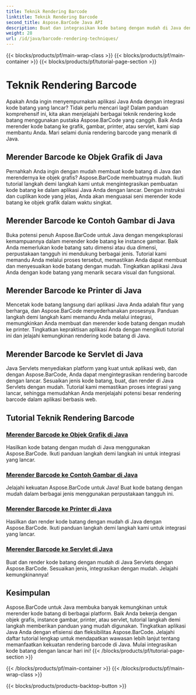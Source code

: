 ```yaml
---
title: Teknik Rendering Barcode
linktitle: Teknik Rendering Barcode
second_title: Aspose.BarCode Java API
description: Buat dan integrasikan kode batang dengan mudah di Java dengan Aspose.BarCode. Jelajahi tutorial langkah demi langkah untuk merender kode batang ke grafik, gambar, printer, dan servlet.
weight: 28
url: /id/java/barcode-rendering-techniques/
---
```


{{< blocks/products/pf/main-wrap-class >}}
{{< blocks/products/pf/main-container >}}
{{< blocks/products/pf/tutorial-page-section >}}

# Teknik Rendering Barcode


Apakah Anda ingin menyempurnakan aplikasi Java Anda dengan integrasi kode batang yang lancar? Tidak perlu mencari lagi! Dalam panduan komprehensif ini, kita akan menjelajahi berbagai teknik rendering kode batang menggunakan pustaka Aspose.BarCode yang canggih. Baik Anda merender kode batang ke grafik, gambar, printer, atau servlet, kami siap membantu Anda. Mari selami dunia rendering barcode yang menarik di Java.

## Merender Barcode ke Objek Grafik di Java

Pernahkah Anda ingin dengan mudah membuat kode batang di Java dan merendernya ke objek grafis? Aspose.BarCode membuatnya mudah. Ikuti tutorial langkah demi langkah kami untuk mengintegrasikan pembuatan kode batang ke dalam aplikasi Java Anda dengan lancar. Dengan instruksi dan cuplikan kode yang jelas, Anda akan menguasai seni merender kode batang ke objek grafik dalam waktu singkat.

## Merender Barcode ke Contoh Gambar di Java

Buka potensi penuh Aspose.BarCode untuk Java dengan mengeksplorasi kemampuannya dalam merender kode batang ke instance gambar. Baik Anda memerlukan kode batang satu dimensi atau dua dimensi, perpustakaan tangguh ini mendukung berbagai jenis. Tutorial kami memandu Anda melalui proses tersebut, memastikan Anda dapat membuat dan menyesuaikan kode batang dengan mudah. Tingkatkan aplikasi Java Anda dengan kode batang yang menarik secara visual dan fungsional.

## Merender Barcode ke Printer di Java

Mencetak kode batang langsung dari aplikasi Java Anda adalah fitur yang berharga, dan Aspose.BarCode menyederhanakan prosesnya. Panduan langkah demi langkah kami memandu Anda melalui integrasi, memungkinkan Anda membuat dan merender kode batang dengan mudah ke printer. Tingkatkan kepraktisan aplikasi Anda dengan mengikuti tutorial ini dan jelajahi kemungkinan rendering kode batang di Java.

## Merender Barcode ke Servlet di Java

Java Servlets menyediakan platform yang kuat untuk aplikasi web, dan dengan Aspose.BarCode, Anda dapat mengintegrasikan rendering barcode dengan lancar. Sesuaikan jenis kode batang, buat, dan render di Java Servlets dengan mudah. Tutorial kami memastikan proses integrasi yang lancar, sehingga memudahkan Anda menjelajahi potensi besar rendering barcode dalam aplikasi berbasis web.

## Tutorial Teknik Rendering Barcode
### [Merender Barcode ke Objek Grafik di Java](./rendering-barcode-graphics-object/)
Hasilkan kode batang dengan mudah di Java menggunakan Aspose.BarCode. Ikuti panduan langkah demi langkah ini untuk integrasi yang lancar.
### [Merender Barcode ke Contoh Gambar di Java](./rendering-barcode-image-instance/)
Jelajahi kekuatan Aspose.BarCode untuk Java! Buat kode batang dengan mudah dalam berbagai jenis menggunakan perpustakaan tangguh ini.
### [Merender Barcode ke Printer di Java](./rendering-barcode-printer/)
Hasilkan dan render kode batang dengan mudah di Java dengan Aspose.BarCode. Ikuti panduan langkah demi langkah kami untuk integrasi yang lancar.
### [Merender Barcode ke Servlet di Java](./rendering-barcode-servlet/)
Buat dan render kode batang dengan mudah di Java Servlets dengan Aspose.BarCode. Sesuaikan jenis, integrasikan dengan mudah. Jelajahi kemungkinannya!

## Kesimpulan
Aspose.BarCode untuk Java membuka banyak kemungkinan untuk merender kode batang di berbagai platform. Baik Anda bekerja dengan objek grafis, instance gambar, printer, atau servlet, tutorial langkah demi langkah memberikan panduan yang mudah digunakan. Tingkatkan aplikasi Java Anda dengan efisiensi dan fleksibilitas Aspose.BarCode. Jelajahi daftar tutorial lengkap untuk mendapatkan wawasan lebih lanjut tentang memanfaatkan kekuatan rendering barcode di Java. Mulai integrasikan kode batang dengan lancar hari ini!
{{< /blocks/products/pf/tutorial-page-section >}}

{{< /blocks/products/pf/main-container >}}
{{< /blocks/products/pf/main-wrap-class >}}

{{< blocks/products/products-backtop-button >}}
